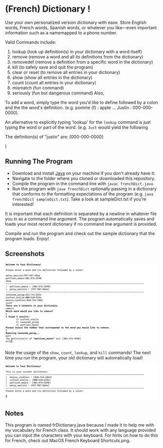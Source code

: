 # (French) Dictionary !

Use your own personalized version dictionary with ease.
Store English words, French words, Spanish words, or whatever you like—even important information such as a namemapped to a phone number. 

Valid Commands include:

1. lookup (look up definition(s) in your dictionary with a word itself)
2. remove (remove a word and all its definitions from the dictionary)
3. removedef (remove a definition from a specific word in the dictionary)
4. kill (to safely save and quit the program)
5. clear or reset (to remove all entries in your dictionary)
6. show (show all entries in the dictionary)
7. count (count all entries in your dictionary)
8. mismatch (fun command)
9. seriously (fun but dangerous command)
Also,

To add a word, simply type the word you'd like to define followed by a colon and the the word's definition. (e.g. pomme (f) : apple ... Justin : 000-000-0000). 

An alternative to explicitly typing 'lookup' for the `lookup` command is just typing the word or part of the word. (e.g. `Just` would yield the following

The definition(s) of "justin" are: [000-000-0000]

)

## Running The Program
* Download and install [Java](https://www.java.com/en/) on your machine if you don't already have it.
* Navigate to the folder where you cloned or downloaded this repository. 
* Compile the program in the command line with `javac frenchDict.java`
* Run the program with `java frenchDict` optionally passing in a dictionary that conforms to the formatting expectations of the program (e.g. `java frenchDict sampleDict.txt`). Take a look at sampleDict.txt if you're interested!

It is important that each definition is separated by a newline in whatever file you in as a command line argument. The program automatically saves and loads your most recent dictionary if no command line argument is provided.

Compile and run the program and check out the sample dictionary that the program loads. 
Enjoy! 

## Screenshots
![Screenshot1](https://github.com/nthimothe/FrDictionary/blob/master/Screenshots/exampleUsage.png)

Note the usage of the `show`, `count`, `lookup`, and `kill` commands!
The next time you run the program, your old dictionary will automatically load!

![Screenshot2](https://github.com/nthimothe/FrDictionary/blob/master/Screenshots/automaticLoad.png)


## Notes

This program is named frDictionary.java because I made it to help me with my vocabulary for French class. It should work with any language provided you can input the characters with your keyboard.  For hints on how to do this for French, check out MacOS French Keyboard Shortcuts.png.

